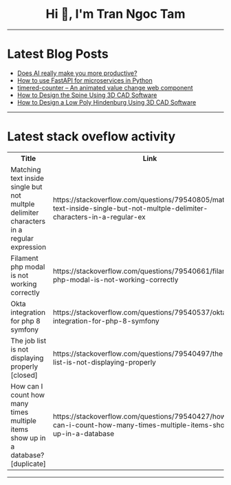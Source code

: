 <h1 align="center">Hi 👋, I'm Tran Ngoc Tam</h1>

---

# Latest Blog Posts 
<!-- BLOG-POST-LIST:START -->
- [Does AI really make you more productive?](https://dev.to/whitep4nth3r/does-ai-really-make-you-more-productive-pn1)
- [How to use FastAPI for microservices in Python](https://dev.to/lukzmu/how-to-use-fastapi-for-microservices-in-python-20bp)
- [timered-counter – An animated value change web component](https://dev.to/siaikin/timered-counter-an-animated-value-change-web-component-34lj)
- [How to Design the Spine Using 3D CAD Software](https://dev.to/julia970/how-to-design-the-spine-using-3d-cad-software-2gm5)
- [How to Design a Low Poly Hindenburg Using 3D CAD Software](https://dev.to/julia970/how-to-design-a-low-poly-hindenburg-using-3d-cad-software-528m)
<!-- BLOG-POST-LIST:END -->

---

# Latest stack oveflow activity
<table>
  <tr><th>Title</th><th>Link</th></tr>
  <!-- STACKOVERFLOW:START --><tr><td>Matching text inside single but not multple delimiter characters in a regular expression</td><td>https://stackoverflow.com/questions/79540805/matching-text-inside-single-but-not-multple-delimiter-characters-in-a-regular-ex</td></tr><tr><td>Filament php modal is not working correctly</td><td>https://stackoverflow.com/questions/79540661/filament-php-modal-is-not-working-correctly</td></tr><tr><td>Okta integration for php 8 symfony</td><td>https://stackoverflow.com/questions/79540537/okta-integration-for-php-8-symfony</td></tr><tr><td>The job list is not displaying properly [closed]</td><td>https://stackoverflow.com/questions/79540497/the-job-list-is-not-displaying-properly</td></tr><tr><td>How can I count how many times multiple items show up in a database? [duplicate]</td><td>https://stackoverflow.com/questions/79540427/how-can-i-count-how-many-times-multiple-items-show-up-in-a-database</td></tr><!-- STACKOVERFLOW:END -->
</table>

---


